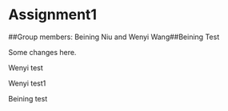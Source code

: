 # Assignment1
##Group members: Beining Niu and Wenyi Wang##Beining Test

Some changes here.

Wenyi test

Wenyi test1

Beining test